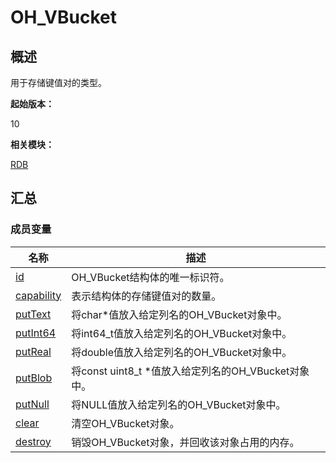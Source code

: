 # OH_VBucket


## 概述

用于存储键值对的类型。

**起始版本：**

10

**相关模块：**

[RDB](_r_d_b.md)


## 汇总


### 成员变量

| 名称 | 描述 |
| -------- | -------- |
| [id](_r_d_b.md#id-34) | OH_VBucket结构体的唯一标识符。 |
| [capability](_r_d_b.md#capability) | 表示结构体的存储键值对的数量。 |
| [putText](_r_d_b.md#puttext-12) | 将char\*值放入给定列名的OH_VBucket对象中。 |
| [putInt64](_r_d_b.md#putint64-12) | 将int64_t值放入给定列名的OH_VBucket对象中。 |
| [putReal](_r_d_b.md#putreal) | 将double值放入给定列名的OH_VBucket对象中。 |
| [putBlob](_r_d_b.md#putblob) | 将const uint8_t \*值放入给定列名的OH_VBucket对象中。 |
| [putNull](_r_d_b.md#putnull) | 将NULL值放入给定列名的OH_VBucket对象中。 |
| [clear](_r_d_b.md#clear-22) | 清空OH_VBucket对象。 |
| [destroy](_r_d_b.md#destroy-34) | 销毁OH_VBucket对象，并回收该对象占用的内存。 |
